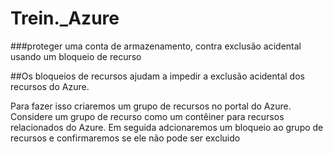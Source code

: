# Trein._Azure
###proteger uma conta de armazenamento, contra exclusão acidental usando um bloqueio de recurso


##Os bloqueios de recursos ajudam a impedir a exclusão acidental dos recursos do Azure.

Para fazer isso criaremos um grupo de recursos no portal do Azure. Considere um grupo de recurso como um contêiner para recursos relacionados do Azure.
Em seguida adcionaremos um bloqueio ao grupo de recursos e confirmaremos se ele não pode ser excluido
